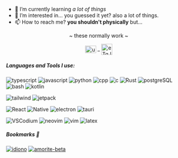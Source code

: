 - 🌱 I’m currently learning _a lot of things_
- 👀 I’m interested in... you guessed it yet? also a lot of things.
- 📫 How to reach me? **you shouldn't physically** but...


<p align="center">~ these normally work ~</p>  
<p align="center">  
<a href="https://www.youtube.com/@inharul" target="blank"><img align="center" src="https://upload.wikimedia.org/wikipedia/commons/thumb/0/09/YouTube_full-color_icon_%282017%29.svg/2560px-YouTube_full-color_icon_%282017%29.svg.png" alt="ucs0a7nr4dcwwswvchkcin-g" height="20" width="30" /></a> _
<a href="https://discord.gg/CatZ9nSECb" target="blank"><img align="center" src="https://logodownload.org/wp-content/uploads/2017/11/discord-logo-4-1.png" alt="eTqJ65vUV9" height="30" width="30" /></a>
</p>

<h5 align="left">Languages and Tools I use:</h5>

![typescript](https://img.shields.io/badge/typescript-white?logo=typescript&logoColor=white&labelColor=%233178C6) 
![javascript](https://img.shields.io/badge/javascript_(im_forced)-white?logo=javascript&logoColor=white&labelColor=%23FAAF00)
![python](https://img.shields.io/badge/python_*hype*-white?logo=python&logoColor=white&labelColor=blue)
![cpp](https://img.shields.io/badge/C(%2B%2B)_with_da_classes-white?logo=cplusplus&logoColor=white&labelColor=%2300599C)
![c](https://img.shields.io/badge/the_og-white?logo=c&logoColor=white&labelColor=%23A8B9CC)
![Rust](https://img.shields.io/badge/learning_Rust_without_socks-white?logo=rust&logoColor=white&labelColor=%23000000)
![postgreSQL](https://img.shields.io/badge/DROP_TABLE_prod-white?logo=postgresql&logoColor=white&labelColor=%234169E1)
![bash](https://img.shields.io/badge/sheBANG_(im_sorry)-white?logo=gnubash&logoColor=white&labelColor=%234EAA25)
![kotlin](https://img.shields.io/badge/android_friendly_Java-white?logo=kotlin&logoColor=white&labelColor=7F52FF)

![tailwind](https://img.shields.io/badge/CSS_in_classes-white?logo=tailwindcss&logoColor=white&labelColor=06B6D4)
![jetpack](https://img.shields.io/badge/Jetpack_joyride-white?logo=jetpackcompose&logoColor=white&labelColor=4285F4)

![React](https://img.shields.io/badge/React-white?logo=react&logoColor=cyan&labelColor=%2300629B)
![Native](https://img.shields.io/badge/React_Native-white?logo=react&logoColor=%2358c4dc&labelColor=%231b1b1d)
![electron](https://img.shields.io/badge/Electron_*eats_RAM*-white?logo=electron&logoColor=white&labelColor=%2347848F)
![tauri](https://img.shields.io/badge/Tauri-white?logo=tauri&logoColor=%23FAAF00&labelColor=%23003545)


![VSCodium](https://img.shields.io/badge/VSCodium-%23eee?logo=vscodium&logoColor=white&labelColor=%232F80ED) 
![neovim](https://img.shields.io/badge/neovim_(heh)-%23eee?logo=neovim&logoColor=white&labelColor=%2357A143) 
![vim](https://img.shields.io/badge/*smugs*-%23eee?logo=vim&logoColor=white&labelColor=%23019733) 
![latex](https://img.shields.io/badge/LaTeX-%23eee?logo=latex&logoColor=white&labelColor=%23008080)

##### Bookmarks 📌
<a href="https://github.com/inharul/idiono" target="blank">![idiono](https://img.shields.io/badge/idiono-%23eee?logo=react&logoColor=white&labelColor=%23106f8d)</a>
<a href="https://github.com/inharul/amorite-0b" target="blank">![amorite-beta](https://img.shields.io/badge/amorite-%23eee?logo=electron&logoColor=white&labelColor=%2341454A)</a>

